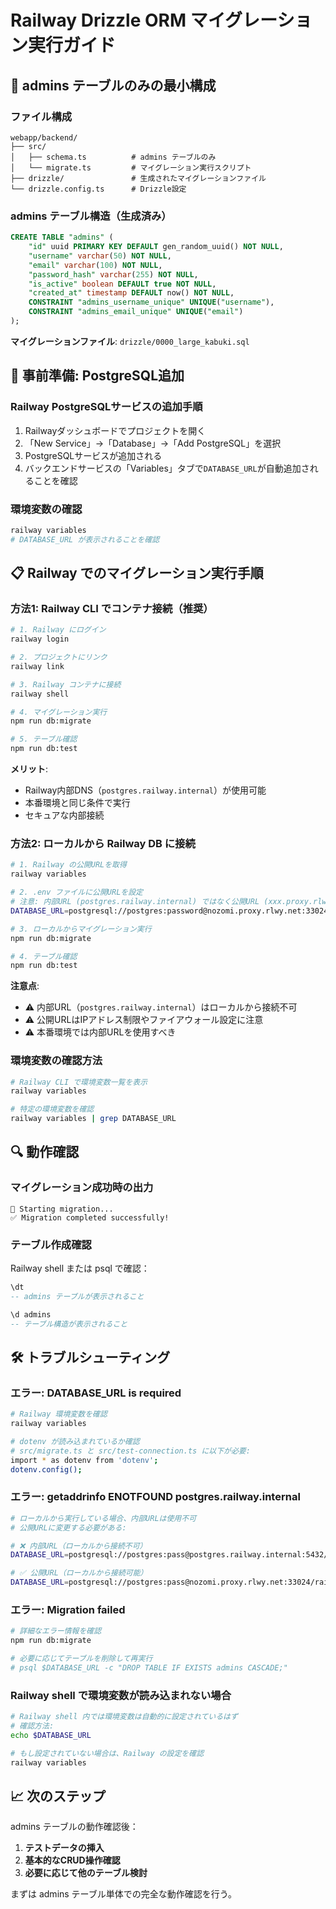 # Railway Drizzle ORM マイグレーション実行ガイド

## 🎯 admins テーブルのみの最小構成

### ファイル構成
```
webapp/backend/
├── src/
│   ├── schema.ts          # admins テーブルのみ
│   └── migrate.ts         # マイグレーション実行スクリプト
├── drizzle/               # 生成されたマイグレーションファイル
└── drizzle.config.ts      # Drizzle設定
```

### admins テーブル構造（生成済み）
```sql
CREATE TABLE "admins" (
	"id" uuid PRIMARY KEY DEFAULT gen_random_uuid() NOT NULL,
	"username" varchar(50) NOT NULL,
	"email" varchar(100) NOT NULL,
	"password_hash" varchar(255) NOT NULL,
	"is_active" boolean DEFAULT true NOT NULL,
	"created_at" timestamp DEFAULT now() NOT NULL,
	CONSTRAINT "admins_username_unique" UNIQUE("username"),
	CONSTRAINT "admins_email_unique" UNIQUE("email")
);
```

**マイグレーションファイル**: `drizzle/0000_large_kabuki.sql`

## 🔧 事前準備: PostgreSQL追加

### Railway PostgreSQLサービスの追加手順
1. Railwayダッシュボードでプロジェクトを開く
2. 「New Service」→「Database」→「Add PostgreSQL」を選択
3. PostgreSQLサービスが追加される
4. バックエンドサービスの「Variables」タブで`DATABASE_URL`が自動追加されることを確認

### 環境変数の確認
```bash
railway variables
# DATABASE_URL が表示されることを確認
```

## 📋 Railway でのマイグレーション実行手順

### 方法1: Railway CLI でコンテナ接続（推奨）

```bash
# 1. Railway にログイン
railway login

# 2. プロジェクトにリンク
railway link

# 3. Railway コンテナに接続
railway shell

# 4. マイグレーション実行
npm run db:migrate

# 5. テーブル確認
npm run db:test
```

**メリット**:
- Railway内部DNS（`postgres.railway.internal`）が使用可能
- 本番環境と同じ条件で実行
- セキュアな内部接続

### 方法2: ローカルから Railway DB に接続

```bash
# 1. Railway の公開URLを取得
railway variables

# 2. .env ファイルに公開URLを設定
# 注意: 内部URL (postgres.railway.internal) ではなく公開URL (xxx.proxy.rlwy.net) を使用
DATABASE_URL=postgresql://postgres:password@nozomi.proxy.rlwy.net:33024/railway

# 3. ローカルからマイグレーション実行
npm run db:migrate

# 4. テーブル確認
npm run db:test
```

**注意点**:
- ⚠️ 内部URL（`postgres.railway.internal`）はローカルから接続不可
- ⚠️ 公開URLはIPアドレス制限やファイアウォール設定に注意
- ⚠️ 本番環境では内部URLを使用すべき

### 環境変数の確認方法

```bash
# Railway CLI で環境変数一覧を表示
railway variables

# 特定の環境変数を確認
railway variables | grep DATABASE_URL
```

## 🔍 動作確認

### マイグレーション成功時の出力
```
🚀 Starting migration...
✅ Migration completed successfully!
```

### テーブル作成確認
Railway shell または psql で確認：
```sql
\dt
-- admins テーブルが表示されること

\d admins
-- テーブル構造が表示されること
```

## 🛠️ トラブルシューティング

### エラー: DATABASE_URL is required
```bash
# Railway 環境変数を確認
railway variables

# dotenv が読み込まれているか確認
# src/migrate.ts と src/test-connection.ts に以下が必要:
import * as dotenv from 'dotenv';
dotenv.config();
```

### エラー: getaddrinfo ENOTFOUND postgres.railway.internal
```bash
# ローカルから実行している場合、内部URLは使用不可
# 公開URLに変更する必要がある:

# ❌ 内部URL（ローカルから接続不可）
DATABASE_URL=postgresql://postgres:pass@postgres.railway.internal:5432/railway

# ✅ 公開URL（ローカルから接続可能）
DATABASE_URL=postgresql://postgres:pass@nozomi.proxy.rlwy.net:33024/railway
```

### エラー: Migration failed
```bash
# 詳細なエラー情報を確認
npm run db:migrate

# 必要に応じてテーブルを削除して再実行
# psql $DATABASE_URL -c "DROP TABLE IF EXISTS admins CASCADE;"
```

### Railway shell で環境変数が読み込まれない場合
```bash
# Railway shell 内では環境変数は自動的に設定されているはず
# 確認方法:
echo $DATABASE_URL

# もし設定されていない場合は、Railway の設定を確認
railway variables
```

## 📈 次のステップ

admins テーブルの動作確認後：

1. **テストデータの挿入**
2. **基本的なCRUD操作確認**  
3. **必要に応じて他のテーブル検討**

まずは admins テーブル単体での完全な動作確認を行う。